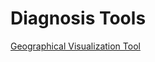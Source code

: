 # Diagnosis Tools

[Geographical Visualization Tool](https://mybinder.org/v2/gh/leonardodecastro/test_4/main?urlpath=%2Fvoila%2Frender%2F3_data_visualization.ipynb)
